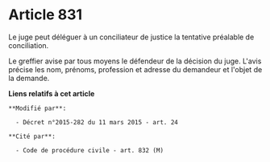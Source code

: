 # Article 831

Le juge peut déléguer à un conciliateur de justice la tentative préalable de conciliation.

Le greffier avise par tous moyens le défendeur de la décision du juge. L'avis précise les nom, prénoms, profession et adresse
du demandeur et l'objet de la demande.

**Liens relatifs à cet article**

	**Modifié par**:

	  - Décret n°2015-282 du 11 mars 2015 - art. 24

	**Cité par**:

	  - Code de procédure civile - art. 832 (M)
